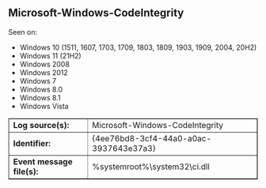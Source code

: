 ## Microsoft-Windows-CodeIntegrity

Seen on:
* Windows 10 (1511, 1607, 1703, 1709, 1803, 1809, 1903, 1909, 2004, 20H2)
* Windows 11 (21H2)
* Windows 2008
* Windows 2012
* Windows 7
* Windows 8.0
* Windows 8.1
* Windows Vista

<table border="1" class="docutils">
  <tbody>
    <tr>
      <td><b>Log source(s):</b></td>
      <td>Microsoft-Windows-CodeIntegrity</td>
    </tr>
    <tr>
      <td><b>Identifier:</b></td>
      <td>{4ee76bd8-3cf4-44a0-a0ac-3937643e37a3}</td>
    </tr>
    <tr>
      <td><b>Event message file(s):</b></td>
      <td>%systemroot%\system32\ci.dll</td>
    </tr>
  </tbody>
</table>

&nbsp;

